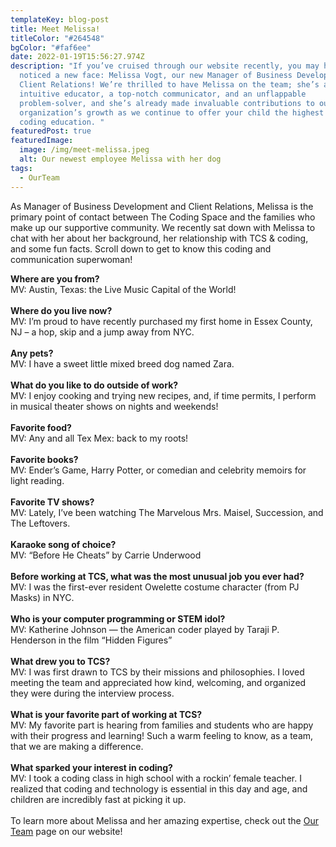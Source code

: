 ```yaml
---
templateKey: blog-post
title: Meet Melissa!
titleColor: "#264548"
bgColor: "#faf6ee"
date: 2022-01-19T15:56:27.974Z
description: "If you’ve cruised through our website recently, you may have
  noticed a new face: Melissa Vogt, our new Manager of Business Development and
  Client Relations! We’re thrilled to have Melissa on the team; she’s an
  intuitive educator, a top-notch communicator, and an unflappable
  problem-solver, and she’s already made invaluable contributions to our
  organization’s growth as we continue to offer your child the highest quality
  coding education. "
featuredPost: true
featuredImage:
  image: /img/meet-melissa.jpeg
  alt: Our newest employee Melissa with her dog
tags:
  - OurTeam
---
```

As Manager of Business Development and Client Relations, Melissa is the primary point of contact between The Coding Space and the families who make up our supportive community. We recently sat down with Melissa to chat with her about her background, her relationship with TCS & coding, and some fun facts. Scroll down to get to know this coding and communication superwoman!



**Where are you from?**\
MV: Austin, Texas: the Live Music Capital of the World!\
\
**Where do you live now?** \
MV: I’m proud to have recently purchased my first home in Essex County, NJ – a hop, skip and a jump away from NYC. \
\
**Any pets?**\
MV: I have a sweet little mixed breed dog named Zara.\
\
**What do you like to do outside of work?**\
MV: I enjoy cooking and trying new recipes, and, if time permits, I perform in musical theater shows on nights and weekends! \
\
**Favorite food?**\
MV: Any and all Tex Mex: back to my roots!\
\
**Favorite books?**\
MV: Ender’s Game, Harry Potter, or comedian and celebrity memoirs for light reading.\
\
**Favorite TV shows?**\
MV: Lately, I’ve been watching The Marvelous Mrs. Maisel, Succession, and The Leftovers.\
\
**Karaoke song of choice?**\
MV: “Before He Cheats” by Carrie Underwood\
\
**Before working at TCS, what was the most unusual job you ever had?**\
MV: I was the first-ever resident Owelette costume character (from PJ Masks) in NYC.\
\
**Who is your computer programming or STEM idol?** \
MV: Katherine Johnson — the American coder played by Taraji P. Henderson in the film “Hidden Figures”\
\
**What drew you to TCS?** \
MV: I was first drawn to TCS by their missions and philosophies. I loved meeting the team and appreciated how kind, welcoming, and organized they were during the interview process.\
\
**What is your favorite part of working at TCS?** \
MV: My favorite part is hearing from families and students who are happy with their progress and learning! Such a warm feeling to know, as a team, that we are making a difference.\
\
**What sparked your interest in coding?** \
MV: I took a coding class in high school with a rockin’ female teacher. I realized that coding and technology is essential in this day and age, and children are incredibly fast at picking it up. \
\
To learn more about Melissa and her amazing expertise, check out the [Our Team](/our_team) page on our website!